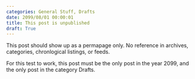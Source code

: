 ```yaml
---
categories: General Stuff, Drafts
date: 2099/08/01 00:00:01
title: This post is unpublished
draft: True
---
```

This post should show up as a permapage only. No reference in
archives, categories, chronlogical listings, or feeds.

For this test to work, this post must be the only post in the year
2099, and the only post in the category Drafts.
